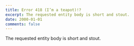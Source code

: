 ```yaml
---
title: Error 418 (I’m a teapot)!?
excerpt: The requested entity body is short and stout.
date: 2000-01-01
comments: false
---
```



The requested entity body is short and stout.
